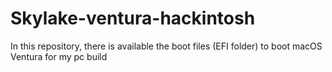 # Skylake-ventura-hackintosh
In this repository, there is available the boot files (EFI folder) to boot macOS Ventura for my pc build
